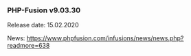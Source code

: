 ### PHP-Fusion v9.03.30
Release date: 15.02.2020

News: https://www.phpfusion.com/infusions/news/news.php?readmore=638
